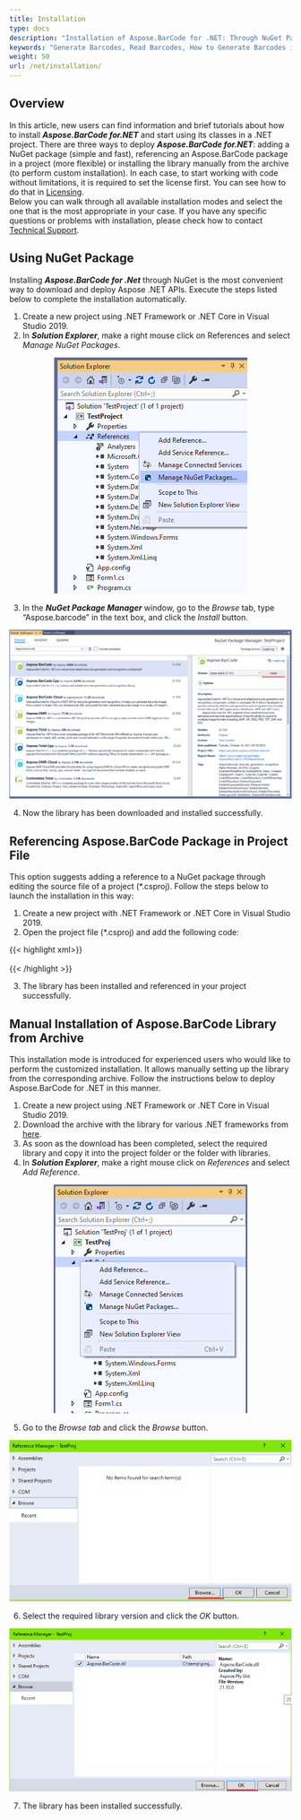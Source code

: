 ```yaml
---
title: Installation
type: docs
description: "Installation of Aspose.BarCode for .NET: Through NuGet Package, Referencing, or Manual Installation"
keywords: "Generate Barcodes, Read Barcodes, How to Generate Barcodes in C# .NET, Use Advanced Settings to Style and Customize Barcodes, Aspose.BarCode Installation, Install Aspose.BarCode for .NET, C#"
weight: 50
url: /net/installation/
---
```


## **Overview**
In this article, new users can find information and brief tutorials about how to install ***Aspose.BarCode for.NET*** and start using its classes in a .NET project. There are three ways to deploy ***Aspose.BarCode for.NET***: adding a NuGet package (simple and fast), referencing an Aspose.BarCode package in a project (more flexible) or installing the library manually from the archive (to perform custom installation). In each case, to start working with code without limitations, it is required to set the license first. You can see how to do that in [Licensing](/barcode/net/licensing/).  
Below you can walk through all available installation modes and select the one that is the most appropriate in your case. If you have any specific questions or problems with installation, please check how to contact [Technical Support](/barcode/net/technical-support/). 

## **Using NuGet Package**
Installing ***Aspose.BarCode for .Net*** through NuGet is the most convenient way to download and deploy Aspose .NET APIs. Execute the steps listed below to complete the installation automatically.
1. Create a new project using .NET Framework or .NET Core in Visual Studio 2019.
2. In ***Solution Explorer***, make a right mouse click on References and select *Manage NuGet Packages*.
  
<p align="center"> <img src="AddNuget01.png"> </p>
  

  
3. In the ***NuGet Package Manager*** window, go to the *Browse* tab, type “Aspose.barcode” in the text box, and click the *Install* button.
  
<p align="center"> <img src="AddNuget02.png"> </p>
  
4. Now the library has been downloaded and installed successfully.

## **Referencing Aspose.BarCode Package in Project File**
This option suggests adding a reference to a NuGet package through editing the source file of a project (*.csproj). Follow the steps below to launch the installation in this way:  
1. Create a new project with .NET Framework or .NET Core in Visual Studio 2019.
2. Open the project file (*.csproj) and add the following code:  
  
{{< highlight xml>}}
<Project Sdk="Microsoft.NET.Sdk">
	<!--Reference to Aspose.Barcode-->
	<ItemGroup>
		<PackageReference Include="Aspose.BarCode" Version="21.10.0.0" />
	</ItemGroup>	
	<!--Reference to .Net Core libraries if .Net Core application-->
	<ItemGroup Condition="$(DefineConstants.Contains(NETCOREAPP))">
		<PackageReference Include="System.Drawing.Common" Version="5.0.2" />
		<PackageReference Include="System.Text.Encoding.CodePages" Version="5.0.0" />
	</ItemGroup>	
</Project>
{{< /highlight >}}
  
3. The library has been installed and referenced in your project successfully.
  
## **Manual Installation of Aspose.BarCode Library from Archive**
This installation mode is introduced for experienced users who would like to perform the customized installation. It allows manually setting up the library from the corresponding archive. Follow the instructions below to deploy Aspose.BarCode for .NET in this manner.  
1. Create a new project using .NET Framework or .NET Core in Visual Studio 2019.
2. Download the archive with the library for various .NET frameworks from [here](https://downloads.aspose.com/barcode/net).
3. As soon as the download has been completed, select the required library and copy it into the project folder or the folder with libraries.
4. In ***Solution Explorer***, make a right mouse click on *References* and select *Add Reference*.  
   
<p align="center"> <img src="AddLib01.png"> </p>  
    
5. Go to the *Browse tab* and click the *Browse* button.  
    
<p align="center"> <img src="AddLib02.png"> </p>    
    
6. Select the required library version and click the *OK* button.  
  
<p align="center"> <img src="AddLib03.png"> </p>  
    
7. The library has been installed successfully.

